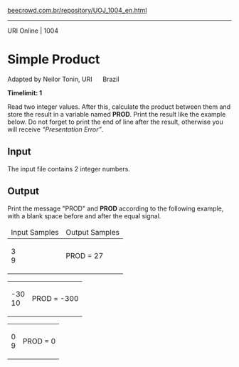 <p><a href="https://www.beecrowd.com.br/repository/UOJ_1004_en.html">beecrowd.com.br/repository/UOJ_1004_en.html</a></p><hr>
<div>
  <span>URI Online | 1004</span>
  <h1>Simple Product</h1>
  <div><p>
     Adapted by Neilor Tonin, URI <img alt="" src="https://resources.beecrowd.com.br/gallery/images/flags/br.gif" style="width: 16px; height: 11px; "> Brazil</p>
  </div>
  <strong>Timelimit: 1</strong>
</div>
<div>
<div>
  <p>
   Read two integer values. After this, calculate the product between them and store the result in a variable named <strong>PROD</strong>. Print the result like the example below. Do not forget to print the end of line after the result, otherwise you will receive <em>“Presentation Error”</em>.</p>
</div>
<h2>Input</h2>
<div>
  <p>
   The input file contains 2 integer numbers.</p>
</div>
<h2>Output</h2>
<div>
  <p>
   Print the message "PROD" and <strong>PROD</strong> according to the following example, with a blank space before and after the equal signal.</p>
</div>
<div></div>
  <table>
    <thead>
      <tr>
        <td>Input Samples</td>
        <td>Output Samples</td>
      </tr>
    </thead>
    <tbody>
      <tr>
        <td>
          <p>
           3<br>
           9</p>
        </td>
        <td>
          <p>
           PROD = 27</p>
        </td>
      </tr>
    </tbody>
  </table>
  <table>
    <tbody>
      <tr>
        <td>
          <p>
           -30<br>
           10</p>
        </td>
        <td>
          <p>
           PROD = -300</p>
        </td>
      </tr>
    </tbody>
  </table>
  <table>
    <tbody>
      <tr>
        <td>
          <p>
           0<br>
           9</p>
        </td>
        <td>
          <p>
           PROD = 0</p>
        </td>
      </tr>
    </tbody>
  </table>
</div>